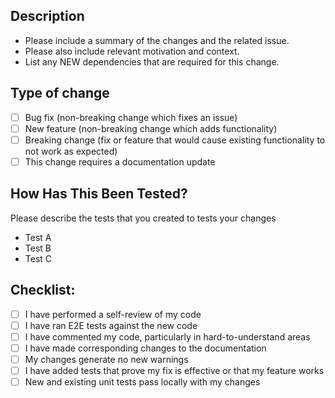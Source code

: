 ## Description

- Please include a summary of the changes and the related issue.
- Please also include relevant motivation and context.
- List any NEW dependencies that are required for this change.

## Type of change

- [ ] Bug fix (non-breaking change which fixes an issue)
- [ ] New feature (non-breaking change which adds functionality)
- [ ] Breaking change (fix or feature that would cause existing functionality to not work as expected)
- [ ] This change requires a documentation update

## How Has This Been Tested?

Please describe the tests that you created to tests your changes

- Test A
- Test B
- Test C

## Checklist:

- [ ] I have performed a self-review of my code
- [ ] I have ran E2E tests against the new code
- [ ] I have commented my code, particularly in hard-to-understand areas
- [ ] I have made corresponding changes to the documentation
- [ ] My changes generate no new warnings
- [ ] I have added tests that prove my fix is effective or that my feature works
- [ ] New and existing unit tests pass locally with my changes
